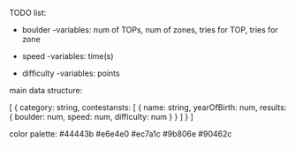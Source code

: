 TODO list:

- boulder
    -variables:
        num of TOPs, num of zones, tries for TOP, tries for zone

- speed
    -variables:
        time(s)

- difficulty
    -variables:
        points


main data structure:

[
    {
        category: string,
        contestansts: [
            {
                name: string,
                yearOfBirth: num,
                results: {
                    boulder: num,
                    speed: num,
                    difficulty: num
                }
            }
        ]
    }
]

color palette:
#44443b	
#e6e4e0	
#ec7a1c	
#9b806e	
#90462c
